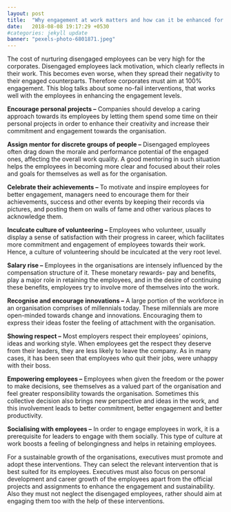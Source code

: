 ```yaml
---
layout: post
title:  "Why engagement at work matters and how can it be enhanced for a better workplace"
date:   2018-08-08 19:17:29 +0530
#categories: jekyll update
banner: "pexels-photo-6801871.jpeg"
---
```

The cost of nurturing disengaged employees can be very high for the corporates. Disengaged employees lack motivation, which clearly reflects in their work. This becomes even worse, when they spread their negativity to their engaged counterparts. Therefore corporates must aim at 100% engagement. This blog talks about some no-fail interventions, that works well with the employees in enhancing the engagement levels.

**Encourage personal projects –** Companies should develop a caring approach towards its employees by letting them spend some time on their personal projects in order to enhance their creativity and increase their commitment and engagement towards the organisation.

**Assign mentor for discrete groups of people –** Disengaged employees often drag down the morale and performance potential of the engaged ones, affecting the overall work quality. A good mentoring in such situation helps the employees in becoming more clear and focused about their roles and goals for themselves as well as for the organisation.

**Celebrate their achievements –** To motivate and inspire employees for better engagement, managers need to encourage them for their achievements, success and other events by keeping their records via pictures, and posting them on walls of fame and other various places to acknowledge them.

**Inculcate culture of volunteering –** Employees who volunteer, usually display a sense of satisfaction with their progress in career, which facilitates more commitment and engagement of employees towards their work. Hence, a culture of volunteering should be inculcated at the very root level.

**Salary rise –** Employees in the organisations are intensely influenced by the compensation structure of it. These monetary rewards- pay and benefits, play a major role in retaining the employees, and in the desire of continuing these benefits, employees try to involve more of themselves into the work.

**Recognise and encourage innovations –** A large portion of the workforce in an organisation comprises of millennials today. These millennials are more open-minded towards change and innovations. Encouraging them to express their ideas foster the feeling of attachment with the organisation.

**Showing respect –** Most employers respect their employees’ opinions, ideas and working style. When employees get the respect they deserve from their leaders, they are less likely to leave the company. As in many cases, it has been seen that employees who quit their jobs, were unhappy with their boss.

**Empowering employees –** Employees when given the freedom or the power to make decisions, see themselves as a valued part of the organisation and feel greater responsibility towards the organisation. Sometimes this collective decision also brings new perspective and ideas in the work, and this involvement leads to better commitment, better engagement and better productivity.

**Socialising with employees –** In order to engage employees in work, it is a prerequisite for leaders to engage with them socially. This type of culture at work boosts a feeling of belongingness and helps in retaining employees.

For a sustainable growth of the organisations, executives must promote and adopt these interventions. They can select the relevant intervention that is best suited for its employees. Executives must also focus on personal development and career growth of the employees apart from the official projects and assignments to enhance the engagement and sustainability. Also they must not neglect the disengaged employees, rather should aim at engaging them too with the help of these interventions.